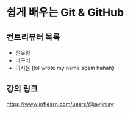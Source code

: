 # 쉽게 배우는 Git & GitHub

## 컨트리뷰터 목록

- 진유림
- 너구리
- 이시윤 (lol wrote my name again hahah)

## 강의 링크

https://www.inflearn.com/users/@jayjinjay
